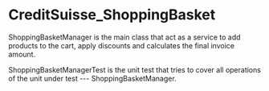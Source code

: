 # CreditSuisse_ShoppingBasket

ShoppingBasketManager is the main class that act as a service to add products to the cart, apply discounts and calculates the final invoice amount. 

ShoppingBasketManagerTest is the unit test that tries to cover all operations of the unit under test --- ShoppingBasketManager.

